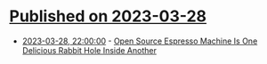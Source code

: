 # [Published on 2023-03-28](index.md)

* [2023-03-28, 22:00:00](https://news.slashdot.org/story/23/03/28/2129232/open-source-espresso-machine-is-one-delicious-rabbit-hole-inside-another?utm_source=rss1.0mainlinkanon&utm_medium=feed) - [Open Source Espresso Machine Is One Delicious Rabbit Hole Inside Another](https://news.slashdot.org/story/23/03/28/2129232/open-source-espresso-machine-is-one-delicious-rabbit-hole-inside-another?utm_source=rss1.0mainlinkanon&utm_medium=feed)
